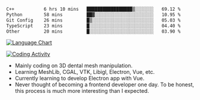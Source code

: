 <!--START_SECTION:waka-->

```txt
C++           6 hrs 10 mins   █████████████████▒░░░░░░░   69.12 %
Python        58 mins         ██▓░░░░░░░░░░░░░░░░░░░░░░   10.95 %
Git Config    26 mins         █▒░░░░░░░░░░░░░░░░░░░░░░░   05.03 %
TypeScript    23 mins         █░░░░░░░░░░░░░░░░░░░░░░░░   04.40 %
Other         20 mins         █░░░░░░░░░░░░░░░░░░░░░░░░   03.90 %
```

<!--END_SECTION:waka-->

<!--START_SECTION:waka_lang_chart_svg-->
[![Language Chart](https://wakatime.com/share/@DYPro_MIKE/13ed6aa1-fa8f-42b5-8fa7-97c58e94375f.svg)](https://wakatime.com)
<!--END_SECTION:waka_lang_chart_svg-->

<!--START_SECTION:waka_coding_activity_svg-->
[![Coding Activity](https://wakatime.com/share/@DYPro_MIKE/2224f81a-edc4-46bb-b59e-25de5147ed15.svg)](https://wakatime.com)
<!--END_SECTION:waka_coding_activity_svg-->

<!--
**0x11111111/0x11111111** is a ✨ _special_ ✨ repository because its `README.md` (this file) appears on your GitHub profile.

Here are some ideas to get you started:

- 🔭 I’m currently working on ...
- 🌱 I’m currently learning ...
- 👯 I’m looking to collaborate on ...
- 🤔 I’m looking for help with ...
- 💬 Ask me about ...
- 📫 How to reach me: ...
- 😄 Pronouns: ...
- ⚡ Fun fact: ...
-->
- Mainly coding on 3D dental mesh manipulation.
- Learning MeshLib, CGAL, VTK, Libigl, Electron, Vue, etc.
- Currently learning to develop Electron app with Vue.
- Never thought of becoming a frontend developer one day. To be honest, this process is much more interesting than I expected.
